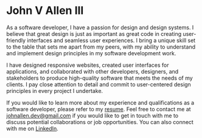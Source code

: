 # John V Allen III

As a software developer, I have a passion for design and design systems. I believe that great design is just as important as great code in creating user-friendly interfaces and seamless user experiences. I bring a unique skill set to the table that sets me apart from my peers, with my ability to understand and implement design principles in my software development work.

I have designed responsive websites, created user interfaces for applications, and collaborated with other developers, designers, and stakeholders to produce high-quality software that meets the needs of my clients. I pay close attention to detail and commit to user-centered design principles in every project I undertake.

If you would like to learn more about my experience and qualifications as a software developer, please refer to my [resume](files/Allen-John-V-resume-2023.pdf.zip). Feel free to contact me at johnallen.dev@gmail.com if you would like to get in touch with me to discuss potential collaborations or job opportunities. You can also connect with me on [LinkedIn](https://www.linkedin.com/in/johnvalleniii/).